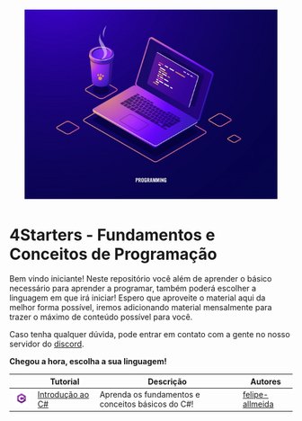 <h1 align="center">
  <img src="/Images/concepts.jpg" alt="Concepts" width="450px" />
</h1>

# **4Starters** - Fundamentos e Conceitos de Programação

Bem vindo iniciante! Neste repositório você além de aprender o básico necessário para aprender a programar, também poderá escolher a linguagem em que irá iniciar!
Espero que aproveite o material aqui da melhor forma possível, iremos adicionando material mensalmente para trazer o máximo de conteúdo possível para você.

Caso tenha qualquer dúvida, pode entrar em contato com a gente no nosso servidor do [discord](https://discord.gg/FvkzVcr).
<br>

**Chegou a hora, escolha a sua linguagem!**

|       | Tutorial | Descrição | Autores
------- | ------- | ------- | -------
<img src="/Images/csharp_logo.png" width="50px" /> | [Introdução ao C#](https://github.com/Pampa-Devs/4starters/blob/master/Fundamentals/csharp/README.md) | Aprenda os fundamentos e conceitos básicos do C#! | [felipe-allmeida](https://github.com/felipe-allmeida)
